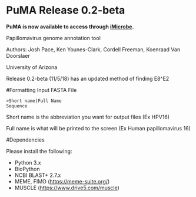 # PuMA Release 0.2-beta 

**PuMA is now available to access through [iMicrobe](https://www.imicrobe.us).**

Papillomavirus genome annotation tool

Authors: Josh Pace, Ken Younes-Clark, Cordell Freeman, Koenraad Van Doorslaer 

University of Arizona

Release 0.2-beta (11/5/18) has an updated method of finding E8^E2

#Formatting Input FASTA File
    
    >Short name|Full Name
    Sequence


Short name is the abbreviation you want for output files (Ex HPV16)

Full name is what will be printed to the screen (Ex Human papillomavirus 16)

#Dependencies 

Please install the following:

* Python 3.x
* BioPython
* NCBI BLAST+ 2.7.x
* MEME, FIMO (https://meme-suite.org/)
* MUSCLE (https://www.drive5.com/muscle)





